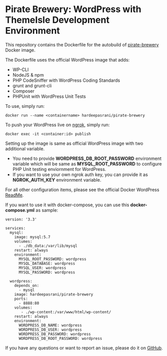# Pirate Brewery: WordPress with ThemeIsle Development Environment

This repository contains the Dockerfile for the autobuild of [pirate-brewery](https://hub.docker.com/r/hardeepasrani/pirate-brewery/) Docker image.

The Dockerfile uses the official WordPress image that adds:

- WP-CLI
- NodeJS & npm
- PHP CodeSniffer with WordPress Coding Standards
- grunt and grunt-cli
- Composer
- PHPUnit with WordPress Unit Tests

To use, simply run:

```
docker run --name <containername> hardeepasrani/pirate-brewery
```

To push your WordPress live on [ngrok](https://ngrok.com/), simply run:

```
docker exec -it <container:id> publish
```

Setting up the image is same as official WordPress image with two additional variable.

- You need to provide **WORDPRESS_DB_ROOT_PASSWORD** environment variable which will be same as **MYSQL_ROOT_PASSWORD** to configure PHP Unit testing enviornment for WordPress.
- If you want to use your own ngrok auth key, you can provide it as **NGROK_AUTH_KEY** environment variable.

For all other configuration items, please see the official Docker WordPress [ReadMe](https://github.com/docker-library/docs/tree/master/wordpress).

If you want to use it with docker-compose, you can use this **docker-compose.yml** as sample:

```
version: '3.3'

services:
  mysql:
    image: mysql:5.7
    volumes:
      - ./db_data:/var/lib/mysql
    restart: always
    environment:
      MYSQL_ROOT_PASSWORD: wordpress
      MYSQL_DATABASE: wordpress
      MYSQL_USER: wordpress
      MYSQL_PASSWORD: wordpress

  wordpress:
    depends_on:
      - mysql
    image: hardeepasrani/pirate-brewery
    ports:
      - 8888:80
    volumes:
       - ./wp-content:/var/www/html/wp-content/
    restart: always
    environment:
      WORDPRESS_DB_NAME: wordpress
      WORDPRESS_DB_USER: wordpress
      WORDPRESS_DB_PASSWORD: wordpress
      WORDPRESS_DB_ROOT_PASSWORD: wordpress
```

If you have any questions or want to report an issue, please do it on [GitHub](https://github.com/HardeepAsrani/pirate-brewery/).